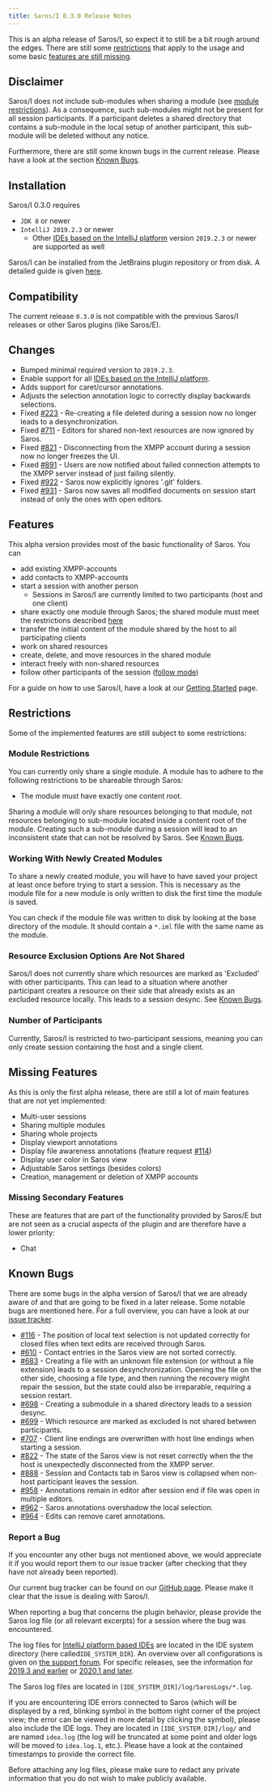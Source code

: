 ```yaml
---
title: Saros/I 0.3.0 Release Notes
---
```


This is an alpha release of Saros/I, so expect it to still be a bit rough around the edges.
There are still some [restrictions](#restrictions) that apply to the usage and some basic [features are still missing](#missing-features).


## Disclaimer

Saros/I does not include sub-modules when sharing a module (see [module restrictions](#module-restrictions)).
As a consequence, such sub-modules might not be present for all session participants.
If a participant deletes a shared directory that contains a sub-module in the local setup of another participant, this sub-module will be deleted without any notice.

Furthermore, there are still some known bugs in the current release. Please have a look at the section [Known Bugs](#known-bugs).

## Installation

Saros/I 0.3.0 requires
 - `JDK 8` or newer
 - `IntelliJ 2019.2.3` or newer
   - Other [IDEs based on the IntelliJ platform](https://www.jetbrains.org/intellij/sdk/docs/intro/intellij_platform.html#ides-based-on-the-intellij-platform) version `2019.2.3` or newer are supported as well

Saros/I can be installed from the JetBrains plugin repository or from disk. A detailed guide is given [here](../documentation/installation.html?tab=intellij).

## Compatibility

The current release `0.3.0` is not compatible with the previous Saros/I releases or other Saros plugins (like Saros/E).

## Changes

- Bumped minimal required version to `2019.2.3`.
- Enable support for all [IDEs based on the IntelliJ platform](https://www.jetbrains.org/intellij/sdk/docs/intro/intellij_platform.html#ides-based-on-the-intellij-platform).
- Adds support for caret/cursor annotations.
- Adjusts the selection annotation logic to correctly display backwards selections.
- Fixed [#223](https://github.com/saros-project/saros/pull/223) - Re-creating a file deleted during a session now no longer leads to a desynchronization.
- Fixed [#711](https://github.com/saros-project/saros/pull/711) - Editors for shared non-text resources are now ignored by Saros.
- Fixed [#821](https://github.com/saros-project/saros/pull/821) - Disconnecting from the XMPP account during a session now no longer freezes the UI.
- Fixed [#891](https://github.com/saros-project/saros/pull/891) - Users are now notified about failed connection attempts to the XMPP server instead of just failing silently.
- Fixed [#922](https://github.com/saros-project/saros/pull/922) - Saros now explicitly ignores '.git' folders.
- Fixed [#931](https://github.com/saros-project/saros/pull/931) - Saros now saves all modified documents on session start instead of only the ones with open editors.

## Features

This alpha version provides most of the basic functionality of Saros.
You can

- add existing XMPP-accounts
- add contacts to XMPP-accounts
- start a session with another person
  - Sessions in Saros/I are currently limited to two participants (host and one client)
- share exactly one module through Saros; the shared module must meet the restrictions described [here](#module-restrictions)
- transfer the initial content of the module shared by the host to all participating clients
- work on shared resources
- create, delete, and move resources in the shared module
- interact freely with non-shared resources
- follow other participants of the session ([follow mode](../documentation/features.md#follow-mode))

For a guide on how to use Saros/I, have a look at our [Getting Started](../documentation/getting-started.html?tab=intellij) page.

## Restrictions

Some of the implemented features are still subject to some restrictions:

### Module Restrictions

You can currently only share a single module. A module has to adhere to the following restrictions to be shareable through Saros:

- The module must have exactly one content root.

Sharing a module will only share resources belonging to that module, not resources belonging to sub-module located inside a content root of the module.
Creating such a sub-module during a session will lead to an inconsistent state that can not be resolved by Saros. See [Known Bugs](#known-bugs).

### Working With Newly Created Modules

To share a newly created module, you will have to have saved your project at least once before trying to start a session.
This is necessary as the module file for a new module is only written to disk the first time the module is saved.

You can check if the module file was written to disk by looking at the base directory of the module. It should contain a `*.iml` file with the same name as the module.

### Resource Exclusion Options Are Not Shared

Saros/I does not currently share which resources are marked as 'Excluded' with other participants. This can lead to a situation where another participant creates a resource on their side that already exists as an excluded resource locally. This leads to a session desync. See [Known Bugs](#known-bugs).

### Number of Participants

Currently, Saros/I is restricted to two-participant sessions, meaning you can only create session containing the host and a single client.


## Missing Features

As this is only the first alpha release, there are still a lot of main features that are not yet implemented:

- Multi-user sessions
- Sharing multiple modules
- Sharing whole projects
- Display viewport annotations
- Display file awareness annotations (feature request [#114](https://github.com/saros-project/saros/issues/114))
- Display user color in Saros view
- Adjustable Saros settings (besides colors)
- Creation, management or deletion of XMPP accounts

### Missing Secondary Features

These are features that are part of the functionality provided by Saros/E but are not seen as a crucial aspects of the plugin and are therefore have a lower priority:

- Chat

## Known Bugs

There are some bugs in the alpha version of Saros/I that we are already aware of and that are going to be fixed in a later release. Some notable bugs are mentioned here. For a full overview, you can have a look at our [issue tracker](https://github.com/saros-project/saros/issues?q=is%3Aissue+label%3A%22Area%3A+IntelliJ%22+label%3A%22Type%3A+Bug%22+is%3Aopen).

- [#116](https://github.com/saros-project/saros/issues/116) - The position of local text selection is not updated correctly for closed files when text edits are received through Saros.
- [#610](https://github.com/saros-project/saros/issues/610) - Contact entries in the Saros view are not sorted correctly.
- [#683](https://github.com/saros-project/saros/issues/683) - Creating a file with an unknown file extension (or without a file extension) leads to a session desynchronization. Opening the file on the other side, choosing a file type, and then running the recovery might repair the session, but the state could also be irreparable, requiring a session restart.
- [#698](https://github.com/saros-project/saros/issues/698) - Creating a submodule in a shared directory leads to a session desync.
- [#699](https://github.com/saros-project/saros/issues/699) - Which resource are marked as excluded is not shared between participants.
- [#707](https://github.com/saros-project/saros/issues/707) - Client line endings are overwritten with host line endings when starting a session.
- [#822](https://github.com/saros-project/saros/issues/822) - The state of the Saros view is not reset correctly when the the host is unexpectedly disconnected from the XMPP server.
- [#888](https://github.com/saros-project/saros/issues/888) - Session and Contacts tab in Saros view is collapsed when non-host participant leaves the session.
- [#958](https://github.com/saros-project/saros/issues/958) - Annotations remain in editor after session end if file was open in multiple editors.
- [#962](https://github.com/saros-project/saros/issues/962) - Saros annotations overshadow the local selection.
- [#964](https://github.com/saros-project/saros/issues/964) - Edits can remove caret annotations.

### Report a Bug

If you encounter any other bugs not mentioned above, we would appreciate it if you would report them to our issue tracker (after checking that they have not already been reported).

Our current bug tracker can be found on our [GitHub page](https://github.com/saros-project/saros/issues).
Please make it clear that the issue is dealing with Saros/I.

When reporting a bug that concerns the plugin behavior, please provide the Saros log file (or all relevant excerpts) for a session where the bug was encountered.

The log files for [IntelliJ platform based IDEs](https://www.jetbrains.org/intellij/sdk/docs/intro/intellij_platform.html#ides-based-on-the-intellij-platform) are located in the IDE system directory (here called`IDE_SYSTEM_DIR`).
An overview over all configurations is given on [the support forum](https://intellij-support.jetbrains.com/hc/en-us/articles/206544519-Directories-used-by-the-IDE-to-store-settings-caches-plugins-and-logs).
For specific releases, see the information for [2019.3 and earlier](https://www.jetbrains.com/help/idea/2019.3/tuning-the-ide.html#system-directory) or [2020.1 and later](https://www.jetbrains.com/help/idea/2020.1/tuning-the-ide.html#system-directory).

The Saros log files are located in `[IDE_SYSTEM_DIR]/log/SarosLogs/*.log`.

If you are encountering IDE errors connected to Saros (which will be displayed by a red, blinking symbol in the bottom right corner of the project view; the error can be viewed in more detail by clicking the symbol), please also include the IDE logs.
They are located in `[IDE_SYSTEM_DIR]/log/` and are named `idea.log` (the log will be truncated at some point and older logs will be moved to `idea.log.1`, etc.).
Please have a look at the contained timestamps to provide the correct file.

Before attaching any log files, please make sure to redact any private information that you do not wish to make publicly available.
